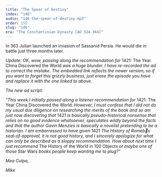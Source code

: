 ```yaml
---
title: "The Spear of Destiny"
index: "146"
audio: "146-the-spear-of-destiny.mp3"
order: 155
slug: "146"
era: "The Constantinian Dynasty [AD 324-364]"
---
```


In 363 Julian launched an invasion of Sassanid Persia. He would die in battle just three months later.



_Update: OK, wow, passing along the recommendation for_ 1421: The Year China Discovered the World _was a huge blunder. I have re-recorded the ad to correct the mistake. The embedded link reflects the newer version, so if you want to forget this grizzly business, just erase the episode you have and replace it with the one linked to above._

_The new ad script:_

_"This week I initially passed along a listener recommendation for_ 1421: The Year China Discovered the World. _However, I must confess that I did not do my usual due diligence on researching the merits of the book and so am just now discovering that_ 1421 _is basically pseudo-historical nonsense that relies on no good evidence whatsoever, speculates wildly beyond the facts and that the author Gavin Menzies is basically a novelist pretending to be a historian. I am embarrassed to have given_ 1421 _The History of Romebs seal-of-approval, it is not good history, and I sincerely apologize for what can only be described as a sloppy recommendation. How about next time I just recommend_ The History of the World in 100 Objects _or maybe one of those_ Star Wars _books people keep wanting me to plug?"_

_Mea Culpa,_

_Mike_
